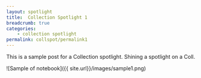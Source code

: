 ```yaml
---
layout: spotlight
title:  Collection Spotlight 1
breadcrumb: true
categories:
    - collection spotlight
permalink: collspot/permalink1
---
```

This is a sample post for a Collection spotlight. Shining a spotlight on a Coll.

![Sample of notebook]({{ site.url}}/images/sample1.png)
